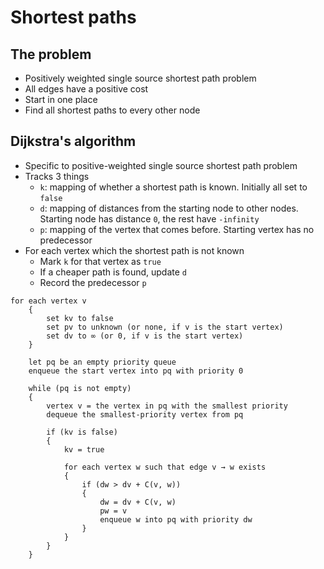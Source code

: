 # Shortest paths

## The problem

- Positively weighted single source shortest path problem
- All edges have a positive cost
- Start in one place
- Find all shortest paths to every other node

## Dijkstra's algorithm

- Specific to positive-weighted single source shortest path problem
- Tracks 3 things
	- `k`: mapping of whether a shortest path is known. Initially all set to `false`
	- `d`: mapping of distances from the starting node to other nodes. Starting node has distance `0`, the rest have `-infinity`
	- `p`: mapping of the vertex that comes before. Starting vertex has no predecessor
- For each vertex which the shortest path is not known
	- Mark `k` for that vertex as `true`
	- If a cheaper path is found, update `d`
	- Record the predecessor `p`

```
for each vertex v
    {
        set kv to false
        set pv to unknown (or none, if v is the start vertex)
        set dv to ∞ (or 0, if v is the start vertex)
    }

    let pq be an empty priority queue
    enqueue the start vertex into pq with priority 0
    
    while (pq is not empty)
    {
        vertex v = the vertex in pq with the smallest priority
        dequeue the smallest-priority vertex from pq
        
        if (kv is false)
        {
            kv = true

            for each vertex w such that edge v → w exists
            {
                if (dw > dv + C(v, w))
                {
                    dw = dv + C(v, w)
                    pw = v
                    enqueue w into pq with priority dw
                }
            }
        }
    }
```